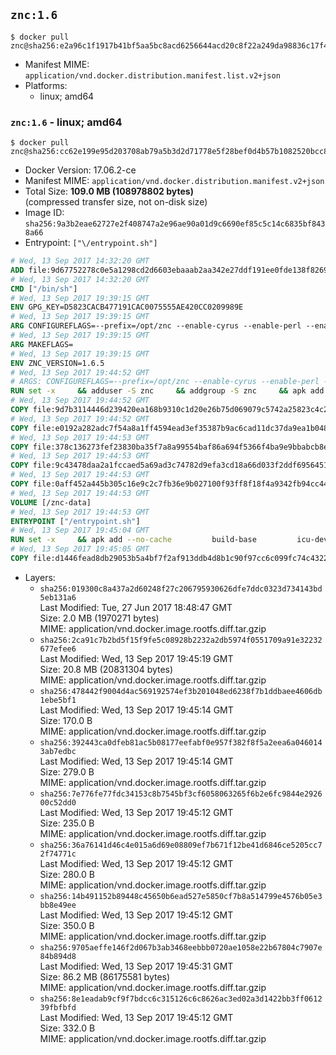 ## `znc:1.6`

```console
$ docker pull znc@sha256:e2a96c1f1917b41bf5aa5bc8acd6256644acd20c8f22a249da98836c17f4c683
```

-	Manifest MIME: `application/vnd.docker.distribution.manifest.list.v2+json`
-	Platforms:
	-	linux; amd64

### `znc:1.6` - linux; amd64

```console
$ docker pull znc@sha256:cc62e199e95d203708ab79a5b3d2d71778e5f28bef0d4b57b1082520bcc818e6
```

-	Docker Version: 17.06.2-ce
-	Manifest MIME: `application/vnd.docker.distribution.manifest.v2+json`
-	Total Size: **109.0 MB (108978802 bytes)**  
	(compressed transfer size, not on-disk size)
-	Image ID: `sha256:9a3b2eae62727e2f408747a2e96ae90a01d9c6690ef85c5c14c6835bf8438a66`
-	Entrypoint: `["\/entrypoint.sh"]`

```dockerfile
# Wed, 13 Sep 2017 14:32:20 GMT
ADD file:9d67752278c0e5a1298cd2d6603ebaaab2aa342e27ddf191ee0fde138f82698c in / 
# Wed, 13 Sep 2017 14:32:20 GMT
CMD ["/bin/sh"]
# Wed, 13 Sep 2017 19:39:15 GMT
ENV GPG_KEY=D5823CACB477191CAC0075555AE420CC0209989E
# Wed, 13 Sep 2017 19:39:15 GMT
ARG CONFIGUREFLAGS=--prefix=/opt/znc --enable-cyrus --enable-perl --enable-python --disable-ipv6
# Wed, 13 Sep 2017 19:39:15 GMT
ARG MAKEFLAGS=
# Wed, 13 Sep 2017 19:39:15 GMT
ENV ZNC_VERSION=1.6.5
# Wed, 13 Sep 2017 19:44:52 GMT
# ARGS: CONFIGUREFLAGS=--prefix=/opt/znc --enable-cyrus --enable-perl --enable-python --disable-ipv6 MAKEFLAGS=
RUN set -x     && adduser -S znc     && addgroup -S znc     && apk add --no-cache --virtual runtime-dependencies         ca-certificates         cyrus-sasl         icu         su-exec         tini     && apk add --no-cache --virtual build-dependencies         build-base         curl         cyrus-sasl-dev         gnupg         icu-dev         libressl-dev         perl-dev         python3-dev     && mkdir /znc-src && cd /znc-src     && curl -fsSL "https://znc.in/releases/archive/znc-${ZNC_VERSION}.tar.gz" -o znc.tgz     && curl -fsSL "https://znc.in/releases/archive/znc-${ZNC_VERSION}.tar.gz.sig" -o znc.tgz.sig     && export GNUPGHOME="$(mktemp -d)"     && gpg --keyserver ha.pool.sks-keyservers.net --recv-keys "${GPG_KEY}"     && gpg --batch --verify znc.tgz.sig znc.tgz     && rm -rf "$GNUPGHOME"     && tar -zxf znc.tgz --strip-components=1     && mkdir build && cd build     && ../configure ${CONFIGUREFLAGS}     && make $MAKEFLAGS     && make install     && apk del build-dependencies     && cd / && rm -rf /znc-src
# Wed, 13 Sep 2017 19:44:52 GMT
COPY file:9d7b3114446d239420ea168b9310c1d20e26b75d069079c5742a25823c4c2aab in / 
# Wed, 13 Sep 2017 19:44:52 GMT
COPY file:e0192a282adc7f54a8a1ff4594ead3ef35387b9ac6cad11dc37da9ea1b048a13 in /startup-sequence/ 
# Wed, 13 Sep 2017 19:44:53 GMT
COPY file:378c136273fef23830ba35f7a8a99554baf86a694f5366f4ba9e9bbabcb8ee6a in /startup-sequence/ 
# Wed, 13 Sep 2017 19:44:53 GMT
COPY file:9c43478daa2a1fccaed5a69ad3c74782d9efa3cd18a66d033f2ddf6956451ba5 in /startup-sequence/ 
# Wed, 13 Sep 2017 19:44:53 GMT
COPY file:0aff452a445b305c16e9c2c7fb36e9b027100f93ff8f18f4a9342fb94cc44b9c in /startup-sequence/ 
# Wed, 13 Sep 2017 19:44:53 GMT
VOLUME [/znc-data]
# Wed, 13 Sep 2017 19:44:53 GMT
ENTRYPOINT ["/entrypoint.sh"]
# Wed, 13 Sep 2017 19:45:04 GMT
RUN set -x     && apk add --no-cache         build-base         icu-dev         libressl-dev         perl         python3
# Wed, 13 Sep 2017 19:45:05 GMT
COPY file:d1446fead8db29053b5a4bf7f2af913ddb4d8b1c90f97cc6c099fc74c4322109 in /startup-sequence/ 
```

-	Layers:
	-	`sha256:019300c8a437a2d60248f27c206795930626dfe7ddc0323d734143bd5eb131a6`  
		Last Modified: Tue, 27 Jun 2017 18:48:47 GMT  
		Size: 2.0 MB (1970271 bytes)  
		MIME: application/vnd.docker.image.rootfs.diff.tar.gzip
	-	`sha256:2ca91c7b2bd5f15f9fe5c08928b2232a2db5974f0551709a91e32232677efee6`  
		Last Modified: Wed, 13 Sep 2017 19:45:19 GMT  
		Size: 20.8 MB (20831304 bytes)  
		MIME: application/vnd.docker.image.rootfs.diff.tar.gzip
	-	`sha256:478442f9004d4ac569192574ef3b201048ed6238f7b1ddbaee4606db1ebe5bf1`  
		Last Modified: Wed, 13 Sep 2017 19:45:14 GMT  
		Size: 170.0 B  
		MIME: application/vnd.docker.image.rootfs.diff.tar.gzip
	-	`sha256:392443ca0dfeb81ac5b08177eefabf0e957f382f8f5a2eea6a0460143ab7edbc`  
		Last Modified: Wed, 13 Sep 2017 19:45:14 GMT  
		Size: 279.0 B  
		MIME: application/vnd.docker.image.rootfs.diff.tar.gzip
	-	`sha256:7e776fe77fdc34153c8b7545bf3cf6058063265f6b2e6fc9844e292600c52dd0`  
		Last Modified: Wed, 13 Sep 2017 19:45:12 GMT  
		Size: 235.0 B  
		MIME: application/vnd.docker.image.rootfs.diff.tar.gzip
	-	`sha256:36a76141d46c4e015a6d69e08809ef7b671f12be41d6846ce5205cc72f74771c`  
		Last Modified: Wed, 13 Sep 2017 19:45:12 GMT  
		Size: 280.0 B  
		MIME: application/vnd.docker.image.rootfs.diff.tar.gzip
	-	`sha256:14b491152b89448c45650b6ead527e5850cf7b8a514799e4576b05e3bb8e49ee`  
		Last Modified: Wed, 13 Sep 2017 19:45:12 GMT  
		Size: 350.0 B  
		MIME: application/vnd.docker.image.rootfs.diff.tar.gzip
	-	`sha256:9705aeffe146f2d067b3ab3468eebbb0720ae1058e22b67804c7907e84b894d8`  
		Last Modified: Wed, 13 Sep 2017 19:45:31 GMT  
		Size: 86.2 MB (86175581 bytes)  
		MIME: application/vnd.docker.image.rootfs.diff.tar.gzip
	-	`sha256:8e1eadab9cf9f7bdcc6c315126c6c8626ac3ed02a3d1422bb3ff061239fbfbfd`  
		Last Modified: Wed, 13 Sep 2017 19:45:12 GMT  
		Size: 332.0 B  
		MIME: application/vnd.docker.image.rootfs.diff.tar.gzip

